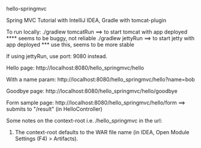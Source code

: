 hello-springmvc

Spring MVC Tutorial with IntelliJ IDEA, Gradle with tomcat-plugin

To run locally:
./gradlew tomcatRun ==> to start tomcat with app deployed **** seems to be buggy, not reliable
./gradlew jettyRun ==> to start jetty with app deployed *** use this, seems to be more stable

If using jettyRun, use port: 9080 instead.

Hello page:
http://localhost:8080/hello_springmvc/hello

With a name param:
http://localhost:8080/hello_springmvc/hello?name=bob

Goodbye page:
http://localhost:8080/hello_springmvc/hello/goodbye

Form sample page:
http://localhost:8080/hello_springmvc/hello/form ==> submits to "/result" (in HelloController)

Some notes on the context-root i.e. /hello_springmvc in the url:
1. The context-root defaults to the WAR file name (in IDEA, Open Module Settings (F4) > Artifacts).
